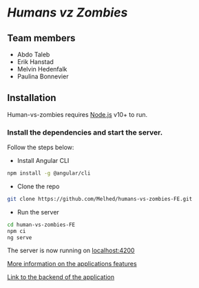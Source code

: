 # _Humans vz Zombies_

## Team members
- Abdo Taleb
- Erik Hanstad
- Melvin Hedenfalk
- Paulina Bonnevier

## Installation

Human-vs-zombies requires [Node.js](https://nodejs.org/) v10+ to run.

### Install the dependencies and start the server.

Follow the steps below:

* Install Angular CLI

```sh
npm install -g @angular/cli
```

* Clone the repo

```sh
git clone https://github.com/Melhed/humans-vs-zombies-FE.git
```

* Run the server

```sh
cd human-vs-zombies-FE
npm ci
ng serve
```

The server is now running on [localhost:4200](http://localhost:4200/)

[More information on the applications features](https://github.com/Melhed/humans-vs-zombies-FE/wiki/User-manual)

[Link to the backend of the application](https://github.com/Melhed/humans-vs-zombies)
